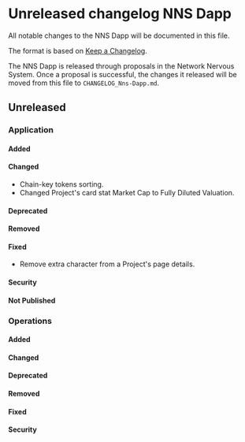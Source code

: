 # Unreleased changelog NNS Dapp

All notable changes to the NNS Dapp will be documented in this file.

The format is based on [Keep a Changelog](https://keepachangelog.com/en/1.0.0/).

The NNS Dapp is released through proposals in the Network Nervous System. Once a
proposal is successful, the changes it released will be moved from this file to
`CHANGELOG_Nns-Dapp.md`.

## Unreleased

### Application

#### Added

#### Changed

* Chain-key tokens sorting.
* Changed Project's card stat Market Cap to Fully Diluted Valuation.

#### Deprecated

#### Removed

#### Fixed

* Remove extra character from a Project's page details.

#### Security

#### Not Published

### Operations

#### Added

#### Changed

#### Deprecated

#### Removed

#### Fixed

#### Security
